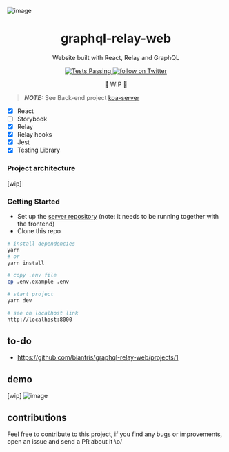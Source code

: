 ![image](https://user-images.githubusercontent.com/65451957/170831574-d80bac25-d618-47e4-bc1f-2afddc8b6f94.png)

<h1 align="center">
graphql-relay-web
</h1>

<p align="center">
Website built with React, Relay and GraphQL
</p>

<p align="center">
   <a href="https://github.com/biantris/graphql-relay-web/actions">
      <img alt="Tests Passing" src="https://github.com/biantris/graphql-relay-web/actions/workflows/test.yml/badge.svg" />
    </a>
    <a href="https://twitter.com/intent/follow?screen_name=biantris_">
        <img src="https://img.shields.io/twitter/follow/biantris_?style=social&logo=twitter"
        alt="follow on Twitter">
    </a>
</p>

<p align="center">🚧 WIP 🚧</p>

> **_NOTE:_** See Back-end project [koa-server](https://github.com/biantris/koa-server)

- [x] React
- [ ] Storybook
- [x] Relay
- [x] Relay hooks
- [x] Jest
- [x] Testing Library

### Project architecture
[wip]

### Getting Started
- Set up the [server repository](https://github.com/biantris/koa-server) (note: it needs to be running together with the frontend) 
- Clone this repo
```sh
# install dependencies
yarn
# or
yarn install

# copy .env file
cp .env.example .env

# start project
yarn dev

# see on localhost link
http://localhost:8000
```

## to-do
- https://github.com/biantris/graphql-relay-web/projects/1
 
## demo
[wip]
![image](https://user-images.githubusercontent.com/65451957/172068496-9fee36c3-a423-4653-bd80-e13395529adc.png)

## contributions
Feel free to contribute to this project, if you find any bugs or improvements, open an issue and send a PR about it \o/

